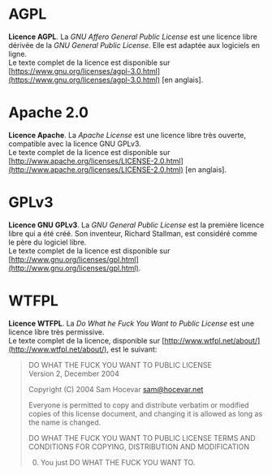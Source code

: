 # AGPL
**Licence AGPL**. La *GNU Affero General Public License* est une licence libre dérivée de la *GNU General Public License*. Elle est adaptée aux logiciels en ligne.   
Le texte complet de la licence est disponible sur [https://www.gnu.org/licenses/agpl-3.0.html](https://www.gnu.org/licenses/agpl-3.0.html) [en anglais].   

# Apache 2.0
**Licence Apache**. La *Apache License* est une licence libre très ouverte, compatible avec la licence GNU GPLv3.   
Le texte complet de la licence est disponible sur [http://www.apache.org/licenses/LICENSE-2.0.html](http://www.apache.org/licenses/LICENSE-2.0.html) [en anglais].   

# GPLv3
**Licence GNU GPLv3**. La *GNU General Public License* est la première licence libre qui a été créé. Son inventeur, Richard Stallman, est considéré comme le père du logiciel libre.   
Le texte complet de la licence est disponible sur [http://www.gnu.org/licenses/gpl.html](http://www.gnu.org/licenses/gpl.html).   

# WTFPL
**Licence WTFPL**. La *Do What he Fuck You Want to Public License* est une licence libre très permissive.   
Le texte complet de la licence, disponible sur [http://www.wtfpl.net/about/](http://www.wtfpl.net/about/), est le suivant:   

> DO WHAT THE FUCK YOU WANT TO PUBLIC LICENSE   
> Version 2, December 2004   
>   
> Copyright (C) 2004 Sam Hocevar <sam@hocevar.net>   
>   
> Everyone is permitted to copy and distribute verbatim or modified copies of this license document, and changing it is allowed as long as the name is changed.   
>   
> DO WHAT THE FUCK YOU WANT TO PUBLIC LICENSE TERMS AND CONDITIONS FOR COPYING, DISTRIBUTION AND MODIFICATION   
>   
> 0. You just DO WHAT THE FUCK YOU WANT TO.   
